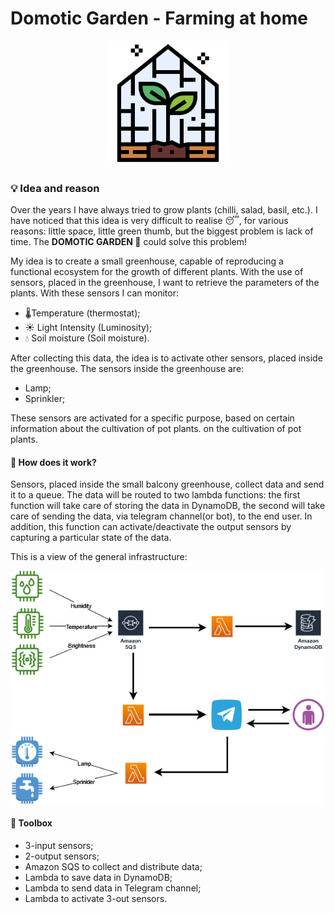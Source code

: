 # Domotic Garden - Farming at home

<p align="center">
    <img src="resources/greenhouse.png" width=200/>
</p>

### 💡 Idea and reason

Over the years I have always tried to grow plants (chilli, salad, basil, etc.). I have noticed that this idea is very difficult to realise 😴, for various reasons: little space, little green thumb, but the biggest problem is lack of time. 
The **DOMOTIC GARDEN 🎍** could solve this problem!

My idea is to create a small greenhouse, capable of reproducing a functional ecosystem for the growth of different plants. With the use of sensors, placed in the greenhouse, I want to retrieve the parameters of the plants.
With these sensors I can monitor:

* 🌡Temperature (thermostat);
* ☀ Light Intensity (Luminosity);
* 💧 Soil moisture (Soil moisture).

After collecting this data, the idea is to activate other sensors, placed inside the greenhouse.
The sensors inside the greenhouse are:

* Lamp;
* Sprinkler;

These sensors are activated for a specific purpose, based on certain information about the cultivation of pot plants.
on the cultivation of pot plants.

#### 🎈 How does it work?
Sensors, placed inside the small balcony greenhouse, collect data and send it to a queue. The data will be routed to two lambda functions: the first function will take care of storing the data in DynamoDB, the second will take care of sending the data, via telegram channel(or bot), to the end user. In addition, this function can activate/deactivate the output sensors by capturing a particular state of the data.  

This is a view of the general infrastructure:

<p align="center">
    <img src="resources/infrastructure.png" width=500/>
</p>

#### 🧰 Toolbox

* 3-input sensors;
* 2-output sensors;
* Amazon SQS to collect and distribute data;
* Lambda to save data in DynamoDB;
* Lambda to send data in Telegram channel;
* Lambda to activate 3-out sensors.

